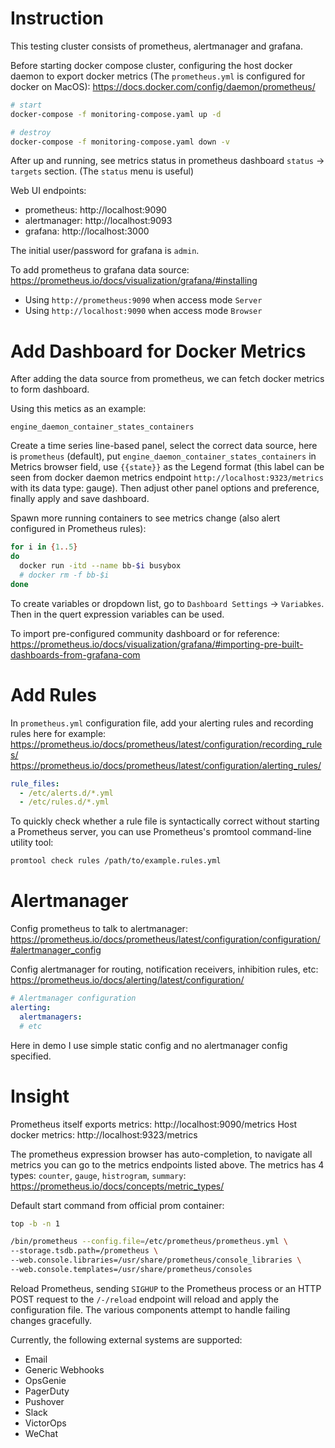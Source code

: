 # Instruction
This testing cluster consists of prometheus, alertmanager and grafana.

Before starting docker compose cluster, configuring the host docker daemon to export docker metrics (The `prometheus.yml` is configured for docker on MacOS): 
https://docs.docker.com/config/daemon/prometheus/

```bash
# start
docker-compose -f monitoring-compose.yaml up -d

# destroy
docker-compose -f monitoring-compose.yaml down -v
```
After up and running, see metrics status in prometheus dashboard `status` -> `targets` section. (The `status` menu is useful)

Web UI endpoints:
- prometheus: http://localhost:9090
- alertmanager: http://localhost:9093
- grafana: http://localhost:3000

The initial user/password for grafana is `admin`.

To add prometheus to grafana data source:
https://prometheus.io/docs/visualization/grafana/#installing
- Using `http://prometheus:9090` when access mode `Server`
- Using `http://localhost:9090` when access mode `Browser`

# Add Dashboard for Docker Metrics
After adding the data source from prometheus, we can fetch docker metrics to form dashboard.

Using this metics as an example:
```
engine_daemon_container_states_containers
```
Create a time series line-based panel, select the correct data source, here is `prometheus` (default), put `engine_daemon_container_states_containers` in Metrics browser field, use `{{state}}` as the Legend format (this label can be seen from docker daemon metrics endpoint `http://localhost:9323/metrics` with its data type: gauge). Then adjust other panel options and preference, finally apply and save dashboard.

Spawn more running containers to see metrics change (also alert configured in Prometheus rules):
```bash
for i in {1..5}
do
  docker run -itd --name bb-$i busybox
  # docker rm -f bb-$i
done
```

To create variables or dropdown list, go to `Dashboard Settings` -> `Variabkes`. Then in the quert expression variables can be used.

To import pre-configured community dashboard or for reference:
https://prometheus.io/docs/visualization/grafana/#importing-pre-built-dashboards-from-grafana-com

# Add Rules
In `prometheus.yml` configuration file, add your alerting rules and recording rules here for example:
https://prometheus.io/docs/prometheus/latest/configuration/recording_rules/
https://prometheus.io/docs/prometheus/latest/configuration/alerting_rules/
```yaml
rule_files:
  - /etc/alerts.d/*.yml
  - /etc/rules.d/*.yml
```
To quickly check whether a rule file is syntactically correct without starting a Prometheus server, you can use Prometheus's promtool command-line utility tool:
```bash
promtool check rules /path/to/example.rules.yml
```

# Alertmanager
Config prometheus to talk to alertmanager:
https://prometheus.io/docs/prometheus/latest/configuration/configuration/#alertmanager_config

Config alertmanager for routing, notification receivers, inhibition rules, etc:
https://prometheus.io/docs/alerting/latest/configuration/

```yaml
# Alertmanager configuration
alerting:
  alertmanagers:
  # etc
```
Here in demo I use simple static config and no alertmanager config specified.

# Insight
Prometheus itself exports metrics: http://localhost:9090/metrics
Host docker metrics: http://localhost:9323/metrics

The prometheus expression browser has auto-completion, to navigate all metrics you can go to the metrics endpoints listed above. The metrics has 4 types: `counter`, `gauge`, `histrogram`, `summary`:
https://prometheus.io/docs/concepts/metric_types/

Default start command from official prom container:
```bash
top -b -n 1

/bin/prometheus --config.file=/etc/prometheus/prometheus.yml \
--storage.tsdb.path=/prometheus \
--web.console.libraries=/usr/share/prometheus/console_libraries \
--web.console.templates=/usr/share/prometheus/consoles
```

Reload Prometheus, sending `SIGHUP` to the Prometheus process or an HTTP POST request to the `/-/reload` endpoint will reload and apply the configuration file. The various components attempt to handle failing changes gracefully.

Currently, the following external systems are supported:
- Email
- Generic Webhooks
- OpsGenie
- PagerDuty
- Pushover
- Slack
- VictorOps
- WeChat

